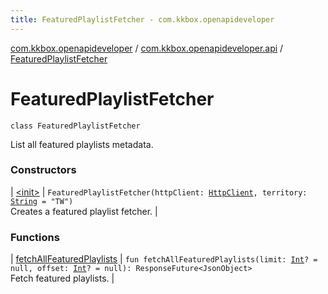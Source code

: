 ```yaml
---
title: FeaturedPlaylistFetcher - com.kkbox.openapideveloper
---
```


[com.kkbox.openapideveloper](../../index.html) / [com.kkbox.openapideveloper.api](../index.html) / [FeaturedPlaylistFetcher](.)

# FeaturedPlaylistFetcher

`class FeaturedPlaylistFetcher`

List all featured playlists metadata.

### Constructors

| [&lt;init&gt;](-init-.html) | `FeaturedPlaylistFetcher(httpClient: `[`HttpClient`](../-http-client/index.html)`, territory: `[`String`](https://kotlinlang.org/api/latest/jvm/stdlib/kotlin/-string/index.html)` = "TW")`<br>Creates a featured playlist fetcher. |

### Functions

| [fetchAllFeaturedPlaylists](fetch-all-featured-playlists.html) | `fun fetchAllFeaturedPlaylists(limit: `[`Int`](https://kotlinlang.org/api/latest/jvm/stdlib/kotlin/-int/index.html)`? = null, offset: `[`Int`](https://kotlinlang.org/api/latest/jvm/stdlib/kotlin/-int/index.html)`? = null): ResponseFuture<JsonObject>`<br>Fetch featured playlists. |

